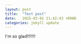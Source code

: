 ```yaml
---
layout: post
title:  "Test post"
date:   2025-03-02 21:42:43 +0900
categories: jekyll update
---
```

I'm so glad!!!!!!!
